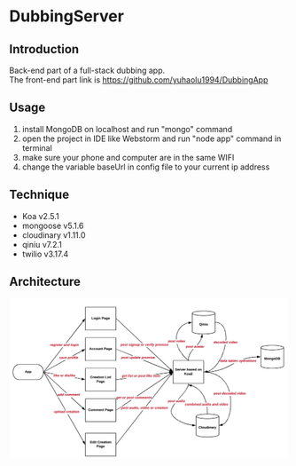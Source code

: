 # DubbingServer

## Introduction
Back-end part of a full-stack dubbing app.</br>
The front-end part link is https://github.com/yuhaolu1994/DubbingApp

## Usage
1. install MongoDB on localhost and run "mongo" command
2. open the project in IDE like Webstorm and run "node app" command in terminal
3. make sure your phone and computer are in the same WIFI
4. change the variable baseUrl in config file to your current ip address

## Technique
- Koa v2.5.1
- mongoose v5.1.6
- cloudinary v1.11.0
- qiniu v7.2.1
- twilio v3.17.4


## Architecture
![](https://github.com/yuhaolu1994/DubbingServer/blob/master/art/server_operation.png)
